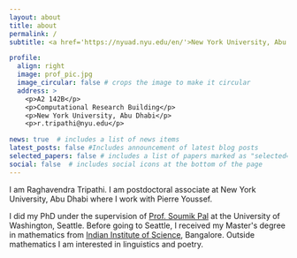 ```yaml
---
layout: about
title: about
permalink: /
subtitle: <a href='https://nyuad.nyu.edu/en/'>New York University, Abu Dhabi</a>.<a href="https://nyuad.nyu.edu/en/academics/divisions/science/academic-programs/math.html"> Department of Mathematics</a>. 

profile:
  align: right
  image: prof_pic.jpg
  image_circular: false # crops the image to make it circular
  address: >
    <p>A2 142B</p>
    <p>Computational Research Building</p>
    <p>New York University, Abu Dhabi</p>
    <p>r.tripathi@nyu.edu</p>

news: true  # includes a list of news items
latest_posts: false #Includes announcement of latest blog posts
selected_papers: false # includes a list of papers marked as "selected={true}"
social: false  # includes social icons at the bottom of the page
---
```


I am Raghavendra Tripathi. I am postdoctoral associate at New York University, Abu Dhabi where I work with Pierre Youssef. 

I did my PhD under the supervision of [Prof. Soumik Pal](https://sites.math.washington.edu/~soumik/) at the University of Washington, Seattle.  Before going to Seattle, I received my Master's degree in mathematics from [Indian Institute of Science](http://www.math.iisc.ac.in), Bangalore. Outside mathematics I am interested in linguistics and poetry.  